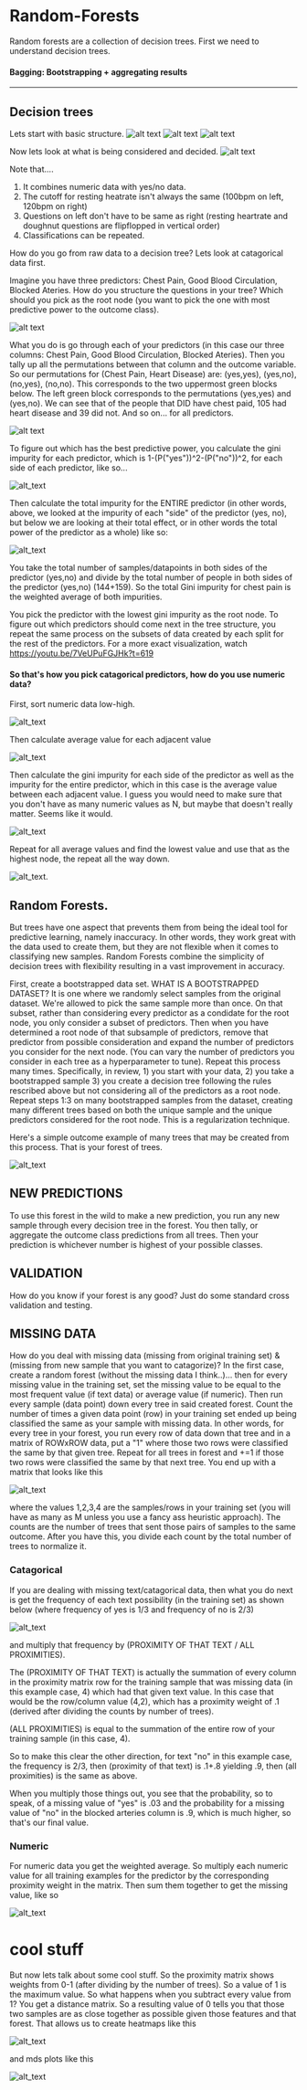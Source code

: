 # Random-Forests

Random forests are a collection of decision trees. First we need to understand decision trees.

#### Bagging: Bootstrapping + aggregating results

-----------------------------------------------------------------------

## Decision trees
Lets start with basic structure.
![alt text](https://imgur.com/vwQofl5.png)
![alt text](https://imgur.com/2qkgqxs.png)
![alt text](https://imgur.com/YfnAJv2.png)

Now lets look at what is being considered and decided.
![alt text](https://imgur.com/x9EWMAQ.png)

Note that.... 
1) It combines numeric data with yes/no data.
2) The cutoff for resting heatrate isn't always the same (100bpm on left, 120bpm on right)
3) Questions on left don't have to be same as right (resting heartrate and doughnut questions are flipflopped in vertical order)
4) Classifications can be repeated.

How do you go from raw data to a decision tree? Lets look at catagorical data first.

Imagine you have three predictors: Chest Pain, Good Blood Circulation, Blocked Ateries. How do you structure the questions in your tree? Which should you pick as the root node (you want to pick the one with most predictive power to the outcome class).

![alt text](https://imgur.com/3puCMGa.png)

What you do is go through each of your predictors (in this case our three columns: Chest Pain, Good Blood Circulation, Blocked Ateries). Then you tally up all the permutations between that column and the outcome variable. So our permutations for (Chest Pain, Heart Disease) are: (yes,yes), (yes,no), (no,yes), (no,no). This corresponds to the two uppermost green blocks below. The left green block corresponds to the permutations (yes,yes) and (yes,no). We can see that of the people that DID have chest paid, 105 had heart disease and 39 did not. And so on... for all predictors.

![alt text](https://imgur.com/F7hBu3M.png)

To figure out which has the best predictive power, you calculate the gini impurity for each predictor, which is 1-(P("yes"))^2-(P("no"))^2, for each side of each predictor, like so...

![alt_text](https://imgur.com/eyVGHQz.png)

Then calculate the total impurity for the ENTIRE predictor (in other words, above, we looked at the impurity of each "side" of the predictor (yes, no), but below we are looking at their total effect, or in other words the total power of the predictor as a whole) like so:

![alt_text](https://imgur.com/CQ0Y28G.png)

You take the total number of samples/datapoints in both sides of the predictor (yes,no) and divide by the total number of people in both sides of the predictor (yes,no) (144+159). So the total Gini impurity for chest pain is the weighted average of both impurities. 

You pick the predictor with the lowest gini impurity as the root node. To figure out which predictors should come next in the tree structure, you repeat the same process on the subsets of data created by each split for the rest of the predictors. For a more exact visualization, watch https://youtu.be/7VeUPuFGJHk?t=619

#### So that's how you pick catagorical predictors, how do you use numeric data? 
First, sort numeric data low-high. 

![alt_text](https://imgur.com/gQFOqTC.png)

Then calculate average value for each adjacent value

![alt_text](https://imgur.com/LVWiyue.png)

Then calculate the gini impurity for each side of the predictor as well as the impurity for the entire predictor, which in this case is the average value between each adjacent value. I guess you would need to make sure that you don't have as many numeric values as N, but maybe that doesn't really matter. Seems like it would.

![alt_text](https://imgur.com/UAADexv.png)

Repeat for all average values and find the lowest value and use that as the highest node, the repeat all the way down.

![alt_text](https://imgur.com/1ADTTWE.png).


## Random Forests.
But trees have one aspect that prevents them from being the ideal tool for predictive learning, namely inaccuracy. In other words, they work great with the data used to create them, but they are not flexible when it comes to classifying new samples. Random Forests combine the simplicity of decision trees with flexibility resulting in a vast improvement in accuracy. 

First, create a bootstrapped data set. WHAT IS A BOOTSTRAPPED DATASET? It is one where we randomly select samples from the original dataset. We're allowed to pick the same sample more than once. On that subset, rather than considering every predictor as a condidate for the root node, you only consider a subset of predictors. Then when you have determined a root node of that subsample of predictors, remove that predictor from possible consideration and expand the number of predictors you consider for the next node. (You can vary the number of predictors you consider in each tree as a hyperparameter to tune). Repeat this process many times.  Specifically, in review, 1) you start with your data, 2) you take a bootstrapped sample 3) you create a decision tree following the rules rescribed above but not considering all of the predictors as a root node. Repeat steps 1:3 on many bootstrapped samples from the dataset, creating many different trees based on both the unique sample and the unique predictors considered for the root node. This is a regularization technique. 

Here's a simple outcome example of many trees that may be created from this process. That is your forest of trees.

![alt_text](https://imgur.com/bo3fAlh.png)

## NEW PREDICTIONS
To use this forest in the wild to make a new prediction, you run any new sample through every decision tree in the forest. You then tally, or aggregate the outcome class predictions from all trees. Then your prediction is whichever number is highest of your possible classes.

## VALIDATION
How do you know if your forest is any good? Just do some standard cross validation and testing. 

## MISSING DATA
How do you deal with missing data (missing from original training set) & (missing from new sample that you want to catagorize)? In the first case, create a random forest (without the missing data I think..)... then for every missing value in the training set, set the missing value to be equal to the most frequent value (if text data) or average value (if numeric). Then run every sample (data point) down every tree in said created forest. Count the number of times a given data point (row) in your training set ended up being classified the same as your sample with missing data. In other words, for every tree in your forest, you run every row of data down that tree and in a matrix of ROWxROW data, put a "1" where those two rows were classified the same by that given tree. Repeat for all trees in forest and +=1 if those two rows were classified the same by that next tree. You end up with a matrix that looks like this

![alt_text](https://imgur.com/GwjWBO5.png) 

where the values 1,2,3,4 are the samples/rows in your training set (you will have as many as M unless you use a fancy ass heuristic approach). The counts are the number of trees that sent those pairs of samples to the same outcome. After you have this, you divide each count by the total number of trees to normalize it. 

### Catagorical
If you are dealing with missing text/catagorical data, then what you do next is get the frequency of each text possibility (in the training set) as shown below (where frequency of yes is 1/3 and frequency of no is 2/3)

![alt_text](https://imgur.com/f0jFI7l.png)

and multiply that frequency by (PROXIMITY OF THAT TEXT / ALL PROXIMITIES). 

The (PROXIMITY OF THAT TEXT) is actually the summation of every column in the proximity matrix row for the training sample that was missing data (in this example case, 4) which had that given text value. In this case that would be the row/column value (4,2), which has a proximity weight of .1 (derived after dividing the counts by number of trees). 

(ALL PROXIMITIES) is equal to the summation of the entire row of your training sample (in this case, 4). 

So to make this clear the other direction, for text "no" in this example case, the frequency is 2/3, then (proximity of that text) is .1+.8 yielding .9, then (all proximities) is the same as above. 

When you multiply those things out, you see that the probability, so to speak, of a missing value of "yes" is .03 and the probability for a missing value of "no" in the blocked arteries column is .9, which is much higher, so that's our final value. 

### Numeric
For numeric data you get the weighted average. So multiply each numeric value for all training examples for the predictor by the corresponding proximity weight in the matrix. Then sum them together to get the missing value, like so

![alt_text](https://imgur.com/AT0WbGU.png)


# cool stuff

But now lets talk about some cool stuff. So the proximity matrix shows weights from 0-1 (after dividing by the number of trees). So a value of 1 is the maximum value. So what happens when you subtract every value from 1? You get a distance matrix. So a resulting value of 0 tells you that those two samples are as close together as possible given those features and that forest. That allows us to create heatmaps like this

![alt_text](https://imgur.com/DDVLutp.png)

and mds plots like this

![alt_text](https://imgur.com/N7EziSk.png)

